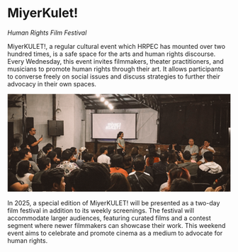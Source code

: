 # MiyerKulet!
*Human Rights Film Festival*  
  
MiyerKULET!, a regular cultural event which HRPEC has mounted over two hundred times, is a safe space for the arts and human rights discourse. Every Wednesday, this event invites filmmakers, theater practitioners, and musicians to promote human rights through their art. It allows participants to converse freely on social issues and discuss strategies to further their advocacy in their own spaces.  
  
![Image2](miyerkulet.png)

In 2025, a special edition of MiyerKULET! will be presented as a two-day film festival in addition to its weekly screenings. The festival will accommodate larger audiences, featuring curated films and a contest segment where newer filmmakers can showcase their work. This weekend event aims to celebrate and promote cinema as a medium to advocate for human rights.  

